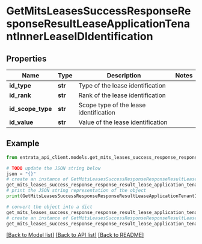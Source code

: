 # GetMitsLeasesSuccessResponseResponseResultLeaseApplicationTenantInnerLeaseIDIdentification


## Properties

Name | Type | Description | Notes
------------ | ------------- | ------------- | -------------
**id_type** | **str** | Type of the lease identification | 
**id_rank** | **str** | Rank of the lease identification | 
**id_scope_type** | **str** | Scope type of the lease identification | 
**id_value** | **str** | Value of the lease identification | 

## Example

```python
from entrata_api_client.models.get_mits_leases_success_response_response_result_lease_application_tenant_inner_lease_id_identification import GetMitsLeasesSuccessResponseResponseResultLeaseApplicationTenantInnerLeaseIDIdentification

# TODO update the JSON string below
json = "{}"
# create an instance of GetMitsLeasesSuccessResponseResponseResultLeaseApplicationTenantInnerLeaseIDIdentification from a JSON string
get_mits_leases_success_response_response_result_lease_application_tenant_inner_lease_id_identification_instance = GetMitsLeasesSuccessResponseResponseResultLeaseApplicationTenantInnerLeaseIDIdentification.from_json(json)
# print the JSON string representation of the object
print(GetMitsLeasesSuccessResponseResponseResultLeaseApplicationTenantInnerLeaseIDIdentification.to_json())

# convert the object into a dict
get_mits_leases_success_response_response_result_lease_application_tenant_inner_lease_id_identification_dict = get_mits_leases_success_response_response_result_lease_application_tenant_inner_lease_id_identification_instance.to_dict()
# create an instance of GetMitsLeasesSuccessResponseResponseResultLeaseApplicationTenantInnerLeaseIDIdentification from a dict
get_mits_leases_success_response_response_result_lease_application_tenant_inner_lease_id_identification_from_dict = GetMitsLeasesSuccessResponseResponseResultLeaseApplicationTenantInnerLeaseIDIdentification.from_dict(get_mits_leases_success_response_response_result_lease_application_tenant_inner_lease_id_identification_dict)
```
[[Back to Model list]](../README.md#documentation-for-models) [[Back to API list]](../README.md#documentation-for-api-endpoints) [[Back to README]](../README.md)


